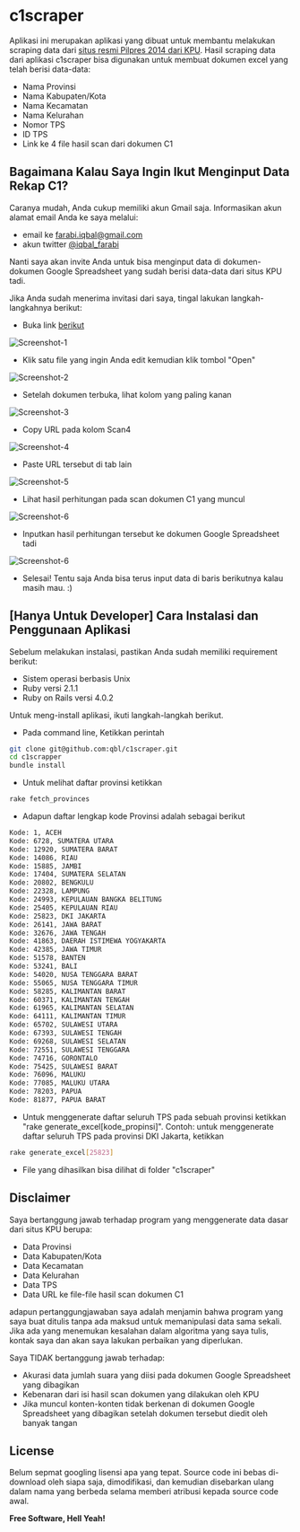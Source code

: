 c1scraper
=========

Aplikasi ini merupakan aplikasi yang dibuat untuk membantu melakukan scraping data dari [situs resmi Pilpres 2014 dari KPU][1]. Hasil scraping data dari aplikasi c1scraper bisa digunakan untuk membuat dokumen excel yang telah berisi data-data:

  - Nama Provinsi
  - Nama Kabupaten/Kota
  - Nama Kecamatan
  - Nama Kelurahan
  - Nomor TPS
  - ID TPS
  - Link ke 4 file hasil scan dari dokumen C1

Bagaimana Kalau Saya Ingin Ikut Menginput Data Rekap C1?
----

Caranya mudah, Anda cukup memiliki akun Gmail saja. Informasikan akun alamat email Anda ke saya melalui:

  - email ke farabi.iqbal@gmail.com
  - akun twitter [@iqbal_farabi][2]

Nanti saya akan invite Anda untuk bisa menginput data di dokumen-dokumen Google Spreadsheet yang sudah berisi data-data dari situs KPU tadi.

Jika Anda sudah menerima invitasi dari saya, tingal lakukan langkah-langkahnya berikut:
- Buka link [berikut][3]

![Screenshot-1](https://dl.dropboxusercontent.com/u/25906777/Screenshot%20-%201.png)

- Klik satu file yang ingin Anda edit kemudian klik tombol "Open"

![Screenshot-2](https://dl.dropboxusercontent.com/u/25906777/Screenshot%20-%202.png)

- Setelah dokumen terbuka, lihat kolom yang paling kanan

![Screenshot-3](https://dl.dropboxusercontent.com/u/25906777/Screenshot%20-%203.png)

- Copy URL pada kolom Scan4 

![Screenshot-4](https://dl.dropboxusercontent.com/u/25906777/Screenshot%20-%203.png)

- Paste URL tersebut di tab lain

![Screenshot-5](https://dl.dropboxusercontent.com/u/25906777/Screenshot%20-%204.png)

- Lihat hasil perhitungan pada scan dokumen C1 yang muncul

![Screenshot-6](https://dl.dropboxusercontent.com/u/25906777/Screenshot%20-%206.png)

- Inputkan hasil perhitungan tersebut ke dokumen Google Spreadsheet tadi

![Screenshot-6](https://dl.dropboxusercontent.com/u/25906777/Screenshot%20-%205.png)

- Selesai! Tentu saja Anda bisa terus input data di baris berikutnya kalau masih mau. :)

[Hanya Untuk Developer] Cara Instalasi dan Penggunaan Aplikasi
----

Sebelum melakukan instalasi, pastikan Anda sudah memiliki requirement berikut:

  - Sistem operasi berbasis Unix
  - Ruby versi 2.1.1
  - Ruby on Rails versi 4.0.2

Untuk meng-install aplikasi, ikuti langkah-langkah berikut. 

  - Pada command line, Ketikkan perintah 

```sh
git clone git@github.com:qbl/c1scraper.git
cd c1scrapper
bundle install
```
  - Untuk melihat daftar provinsi ketikkan

```sh
rake fetch_provinces
```
    
  - Adapun daftar lengkap kode Provinsi adalah sebagai berikut

```sh
Kode: 1, ACEH
Kode: 6728, SUMATERA UTARA
Kode: 12920, SUMATERA BARAT
Kode: 14086, RIAU
Kode: 15885, JAMBI
Kode: 17404, SUMATERA SELATAN
Kode: 20802, BENGKULU
Kode: 22328, LAMPUNG
Kode: 24993, KEPULAUAN BANGKA BELITUNG
Kode: 25405, KEPULAUAN RIAU
Kode: 25823, DKI JAKARTA
Kode: 26141, JAWA BARAT
Kode: 32676, JAWA TENGAH
Kode: 41863, DAERAH ISTIMEWA YOGYAKARTA
Kode: 42385, JAWA TIMUR
Kode: 51578, BANTEN
Kode: 53241, BALI
Kode: 54020, NUSA TENGGARA BARAT
Kode: 55065, NUSA TENGGARA TIMUR
Kode: 58285, KALIMANTAN BARAT
Kode: 60371, KALIMANTAN TENGAH
Kode: 61965, KALIMANTAN SELATAN
Kode: 64111, KALIMANTAN TIMUR
Kode: 65702, SULAWESI UTARA
Kode: 67393, SULAWESI TENGAH
Kode: 69268, SULAWESI SELATAN
Kode: 72551, SULAWESI TENGGARA
Kode: 74716, GORONTALO
Kode: 75425, SULAWESI BARAT
Kode: 76096, MALUKU
Kode: 77085, MALUKU UTARA
Kode: 78203, PAPUA
Kode: 81877, PAPUA BARAT
```

  - Untuk menggenerate daftar seluruh TPS pada sebuah provinsi ketikkan "rake generate_excel[kode_propinsi]". Contoh: untuk menggenerate daftar seluruh TPS pada provinsi DKI Jakarta, ketikkan

```sh
rake generate_excel[25823]
```

  - File yang dihasilkan bisa dilihat di folder "c1scraper"


Disclaimer
-----------

Saya bertanggung jawab terhadap program yang menggenerate data dasar dari situs KPU berupa:

* Data Provinsi
* Data Kabupaten/Kota
* Data Kecamatan
* Data Kelurahan
* Data TPS
* Data URL ke file-file hasil scan dokumen C1

adapun pertanggungjawaban saya adalah menjamin bahwa program yang saya buat ditulis tanpa ada maksud untuk memanipulasi data sama sekali. Jika ada yang menemukan kesalahan dalam algoritma yang saya tulis, kontak saya dan akan saya lakukan perbaikan yang diperlukan.

Saya TIDAK bertanggung jawab terhadap:
* Akurasi data jumlah suara yang diisi pada dokumen Google Spreadsheet yang dibagikan
* Kebenaran dari isi hasil scan dokumen yang dilakukan oleh KPU
* Jika muncul konten-konten tidak berkenan di dokumen Google Spreadsheet yang dibagikan setelah dokumen tersebut diedit oleh banyak tangan


License
----

Belum sepmat googling lisensi apa yang tepat. Source code ini bebas di-download oleh siapa saja, dimodifikasi, dan kemudian disebarkan ulang dalam nama yang berbeda selama memberi atribusi kepada source code awal.


**Free Software, Hell Yeah!**

[1]:http://pilpres2014.kpu.go.id/c1.php
[2]:https://twitter.com/iqbal_farabi
[3]:https://drive.google.com/folderview?id=0BxLC5WIzlW3fbzk2WFFTTmd0a2s&usp=sharing